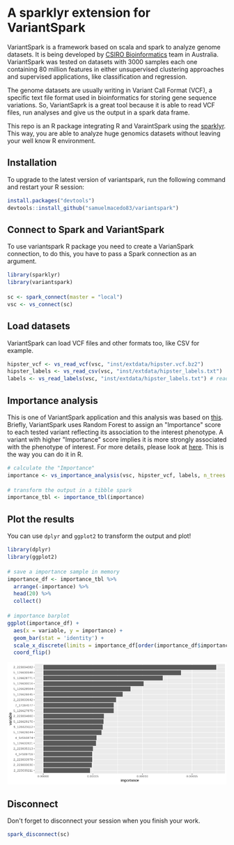 A sparklyr extension for VariantSpark
================

VariantSpark is a framework based on scala and spark to analyze genome datasets. It is being developed by [CSIRO Bioinformatics](https://bioinformatics.csiro.au/) team in Australia. VariantSpark was tested on datasets with 3000 samples each one containing 80 million features in either unsupervised clustering approaches and supervised applications, like classification and regression.

The genome datasets are usually writing in Variant Call Format (VCF), a specific text file format used in bioinformatics for storing gene sequence variations. So, VariantSaprk is a great tool because it is able to read VCF files, run analyses and give us the output in a spark data frame.

This repo is an R package integrating R and VaraintSpark using the [sparklyr](https://github.com/rstudio/sparklyr). This way, you are able to analyze huge genomics datasets without leaving your well know R environment.

Installation
------------

To upgrade to the latest version of variantspark, run the following command and restart your R session:

``` r
install.packages("devtools")
devtools::install_github("samuelmacedo83/variantspark")
```

Connect to Spark and VariantSpark
---------------------------------

To use variantspark R package you need to create a VarianSpark connection, to do this, you have to pass a Spark connection as an argument.

``` r
library(sparklyr)
library(variantspark)

sc <- spark_connect(master = "local")
vsc <- vs_connect(sc)
```

Load datasets
-------------

VariantSpark can load VCF files and other formats too, like CSV for example.

``` r
hipster_vcf <- vs_read_vcf(vsc, "inst/extdata/hipster.vcf.bz2")
hipster_labels <- vs_read_csv(vsc, "inst/extdata/hipster_labels.txt")
labels <- vs_read_labels(vsc, "inst/extdata/hipster_labels.txt") # read just the label column
```

Importance analysis
-------------------

This is one of VariantSpark application and this analysis was based on [this](https://docs.databricks.com/applications/genomics/variant-spark.html). Briefly, VariantSpark uses Random Forest to assign an "Importance" score to each tested variant reflecting its association to the interest phenotype. A variant with higher "Importance" score implies it is more strongly associated with the phenotype of interest. For more details, please look at [here](https://variantspark.readthedocs.io/en/latest/overview.html#importance-analysis). This is the way you can do it in R.

``` r
# calculate the "Importance"
importance <- vs_importance_analysis(vsc, hipster_vcf, labels, n_trees = 100)

# transform the output in a tibble spark
importance_tbl <- importance_tbl(importance) 
```

Plot the results
----------------

You can use `dplyr` and `ggplot2` to transform the output and plot!

``` r
library(dplyr)
library(ggplot2)

# save a importance sample in memory
importance_df <- importance_tbl %>% 
  arrange(-importance) %>% 
  head(20) %>% 
  collect()

# importance barplot
ggplot(importance_df) +
  aes(x = variable, y = importance) + 
  geom_bar(stat = 'identity') +          
  scale_x_discrete(limits = importance_df[order(importance_df$importance), 1]$variable) + 
  coord_flip()
```

![](README_files/figure-markdown_github/unnamed-chunk-5-1.png)

Disconnect
----------

Don't forget to disconnect your session when you finish your work.

``` r
spark_disconnect(sc)
```
